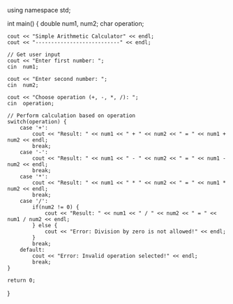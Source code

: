 
using namespace std;

int main() {
    double num1, num2;
    char operation;
    
    cout << "Simple Arithmetic Calculator" << endl;
    cout << "---------------------------" << endl;
    
    // Get user input
    cout << "Enter first number: ";
    cin  num1;
    
    cout << "Enter second number: ";
    cin  num2;
    
    cout << "Choose operation (+, -, *, /): ";
    cin  operation;
    
    // Perform calculation based on operation
    switch(operation) {
        case '+':
            cout << "Result: " << num1 << " + " << num2 << " = " << num1 + num2 << endl;
            break;
        case '-':
            cout << "Result: " << num1 << " - " << num2 << " = " << num1 - num2 << endl;
            break;
        case '*':
            cout << "Result: " << num1 << " * " << num2 << " = " << num1 * num2 << endl;
            break;
        case '/':
            if(num2 != 0) {
                cout << "Result: " << num1 << " / " << num2 << " = " << num1 / num2 << endl;
            } else {
                cout << "Error: Division by zero is not allowed!" << endl;
            }
            break;
        default:
            cout << "Error: Invalid operation selected!" << endl;
            break;
    }
    
    return 0;
}
